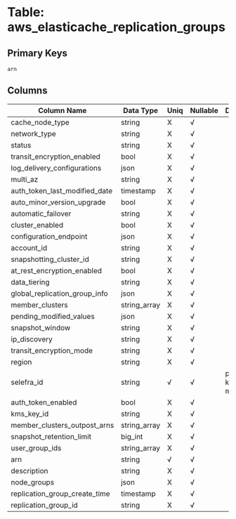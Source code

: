 # Table: aws_elasticache_replication_groups

## Primary Keys 

```
arn
```


## Columns 

|  Column Name   |  Data Type  | Uniq | Nullable | Description | 
|  ----  | ----  | ----  | ----  | ---- | 
| cache_node_type | string | X | √ |  | 
| network_type | string | X | √ |  | 
| status | string | X | √ |  | 
| transit_encryption_enabled | bool | X | √ |  | 
| log_delivery_configurations | json | X | √ |  | 
| multi_az | string | X | √ |  | 
| auth_token_last_modified_date | timestamp | X | √ |  | 
| auto_minor_version_upgrade | bool | X | √ |  | 
| automatic_failover | string | X | √ |  | 
| cluster_enabled | bool | X | √ |  | 
| configuration_endpoint | json | X | √ |  | 
| account_id | string | X | √ |  | 
| snapshotting_cluster_id | string | X | √ |  | 
| at_rest_encryption_enabled | bool | X | √ |  | 
| data_tiering | string | X | √ |  | 
| global_replication_group_info | json | X | √ |  | 
| member_clusters | string_array | X | √ |  | 
| pending_modified_values | json | X | √ |  | 
| snapshot_window | string | X | √ |  | 
| ip_discovery | string | X | √ |  | 
| transit_encryption_mode | string | X | √ |  | 
| region | string | X | √ |  | 
| selefra_id | string | √ | √ | primary keys value md5 | 
| auth_token_enabled | bool | X | √ |  | 
| kms_key_id | string | X | √ |  | 
| member_clusters_outpost_arns | string_array | X | √ |  | 
| snapshot_retention_limit | big_int | X | √ |  | 
| user_group_ids | string_array | X | √ |  | 
| arn | string | √ | √ |  | 
| description | string | X | √ |  | 
| node_groups | json | X | √ |  | 
| replication_group_create_time | timestamp | X | √ |  | 
| replication_group_id | string | X | √ |  | 


